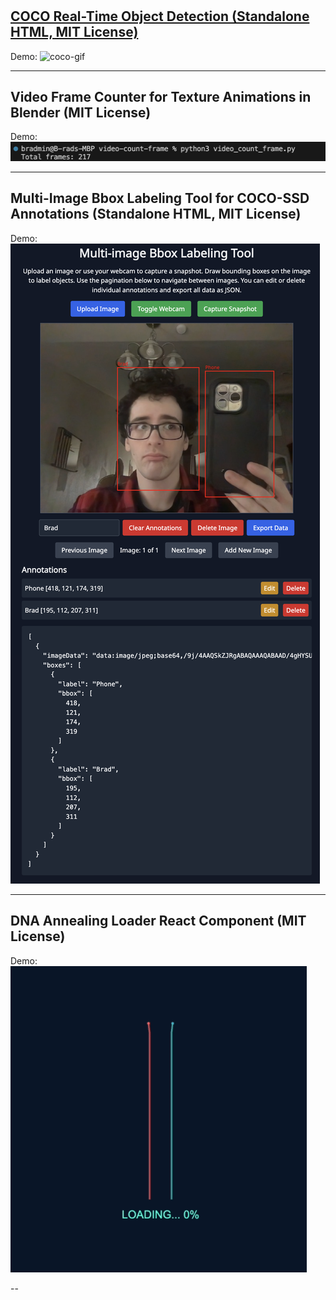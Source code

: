 #

## [COCO Real-Time Object Detection (Standalone HTML, MIT License)](https://gist.github.com/iron-hope-shop/2b1e80f28388768924f77c3ab8e0fb4c)

Demo:
![coco-gif](./coco-ssd/coco-ssd.gif)

---

## Video Frame Counter for Texture Animations in Blender (MIT License)

Demo:
![frame-counter](./video-count-frame/video_count_frame.png)  

---

## Multi-Image Bbox Labeling Tool for COCO-SSD Annotations (Standalone HTML, MIT License)

Demo:
![bbox-tool](./bbox-annotations-tool/bbox-annotations-tool.png)

---

## DNA Annealing Loader React Component (MIT License)

Demo:
![dna-reannealing](./loading-screens/dna-reannealing/dna-reannealing.gif)

--

## 
